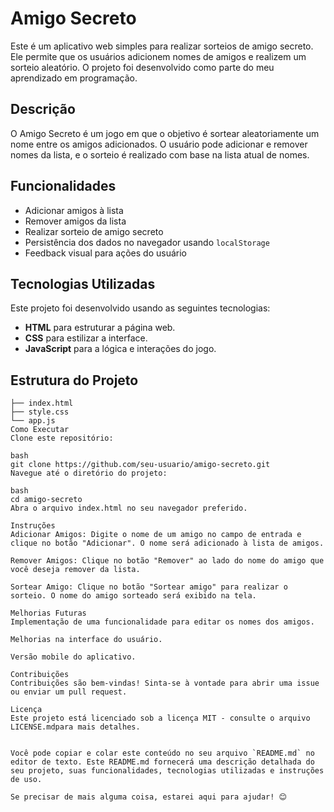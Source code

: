 # Amigo Secreto

Este é um aplicativo web simples para realizar sorteios de amigo secreto. Ele permite que os usuários adicionem nomes de amigos e realizem um sorteio aleatório. O projeto foi desenvolvido como parte do meu aprendizado em programação.

## Descrição

O Amigo Secreto é um jogo em que o objetivo é sortear aleatoriamente um nome entre os amigos adicionados. O usuário pode adicionar e remover nomes da lista, e o sorteio é realizado com base na lista atual de nomes.

## Funcionalidades

- Adicionar amigos à lista
- Remover amigos da lista
- Realizar sorteio de amigo secreto
- Persistência dos dados no navegador usando `localStorage`
- Feedback visual para ações do usuário

## Tecnologias Utilizadas

Este projeto foi desenvolvido usando as seguintes tecnologias:

- **HTML** para estruturar a página web.
- **CSS** para estilizar a interface.
- **JavaScript** para a lógica e interações do jogo.

## Estrutura do Projeto

```plaintext
├── index.html
├── style.css
└── app.js
Como Executar
Clone este repositório:

bash
git clone https://github.com/seu-usuario/amigo-secreto.git
Navegue até o diretório do projeto:

bash
cd amigo-secreto
Abra o arquivo index.html no seu navegador preferido.

Instruções
Adicionar Amigos: Digite o nome de um amigo no campo de entrada e clique no botão "Adicionar". O nome será adicionado à lista de amigos.

Remover Amigos: Clique no botão "Remover" ao lado do nome do amigo que você deseja remover da lista.

Sortear Amigo: Clique no botão "Sortear amigo" para realizar o sorteio. O nome do amigo sorteado será exibido na tela.

Melhorias Futuras
Implementação de uma funcionalidade para editar os nomes dos amigos.

Melhorias na interface do usuário.

Versão mobile do aplicativo.

Contribuições
Contribuições são bem-vindas! Sinta-se à vontade para abrir uma issue ou enviar um pull request.

Licença
Este projeto está licenciado sob a licença MIT - consulte o arquivo LICENSE.mdpara mais detalhes.


Você pode copiar e colar este conteúdo no seu arquivo `README.md` no editor de texto. Este README.md fornecerá uma descrição detalhada do seu projeto, suas funcionalidades, tecnologias utilizadas e instruções de uso.

Se precisar de mais alguma coisa, estarei aqui para ajudar! 😊
```